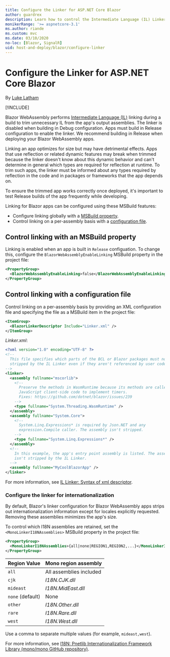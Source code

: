 ```yaml
---
title: Configure the Linker for ASP.NET Core Blazor
author: guardrex
description: Learn how to control the Intermediate Language (IL) Linker when building a Blazor app.
monikerRange: '>= aspnetcore-3.1'
ms.author: riande
ms.custom: mvc
ms.date: 03/10/2020
no-loc: [Blazor, SignalR]
uid: host-and-deploy/blazor/configure-linker
---
```

# Configure the Linker for ASP.NET Core Blazor

By [Luke Latham](https://github.com/guardrex)

[!INCLUDE[](~/includes/blazorwasm-preview-notice.md)]

Blazor WebAssembly performs [Intermediate Language (IL)](/dotnet/standard/managed-code#intermediate-language--execution) linking during a build to trim unnecessary IL from the app's output assemblies. The linker is disabled when building in Debug configuration. Apps must build in Release configuration to enable the linker. We recommend building in Release when deploying your Blazor WebAssembly apps. 

Linking an app optimizes for size but may have detrimental effects. Apps that use reflection or related dynamic features may break when trimmed because the linker doesn't know about this dynamic behavior and can't determine in general which types are required for reflection at runtime. To trim such apps, the linker must be informed about any types required by reflection in the code and in packages or frameworks that the app depends on. 

To ensure the trimmed app works correctly once deployed, it's important to test Release builds of the app frequently while developing.

Linking for Blazor apps can be configured using these MSBuild features:

* Configure linking globally with a [MSBuild property](#control-linking-with-an-msbuild-property).
* Control linking on a per-assembly basis with a [configuration file](#control-linking-with-a-configuration-file).

## Control linking with an MSBuild property

Linking is enabled when an app is built in `Release` configuation. To change this, configure the `BlazorWebAssemblyEnableLinking` MSBuild property in the project file:

```xml
<PropertyGroup>
  <BlazorWebAssemblyEnableLinking>false</BlazorWebAssemblyEnableLinking>
</PropertyGroup>
```

## Control linking with a configuration file

Control linking on a per-assembly basis by providing an XML configuration file and specifying the file as a MSBuild item in the project file:

```xml
<ItemGroup>
  <BlazorLinkerDescriptor Include="Linker.xml" />
</ItemGroup>
```

*Linker.xml*:

```xml
<?xml version="1.0" encoding="UTF-8" ?>
<!--
  This file specifies which parts of the BCL or Blazor packages must not be
  stripped by the IL Linker even if they aren't referenced by user code.
-->
<linker>
  <assembly fullname="mscorlib">
    <!--
      Preserve the methods in WasmRuntime because its methods are called by 
      JavaScript client-side code to implement timers.
      Fixes: https://github.com/dotnet/blazor/issues/239
    -->
    <type fullname="System.Threading.WasmRuntime" />
  </assembly>
  <assembly fullname="System.Core">
    <!--
      System.Linq.Expressions* is required by Json.NET and any 
      expression.Compile caller. The assembly isn't stripped.
    -->
    <type fullname="System.Linq.Expressions*" />
  </assembly>
  <!--
    In this example, the app's entry point assembly is listed. The assembly
    isn't stripped by the IL Linker.
  -->
  <assembly fullname="MyCoolBlazorApp" />
</linker>
```

For more information, see [IL Linker: Syntax of xml descriptor](https://github.com/mono/linker/blob/master/src/linker/README.md#syntax-of-xml-descriptor).

### Configure the linker for internationalization

By default, Blazor's linker configuration for Blazor WebAssembly apps strips out internationalization information except for locales explicitly requested. Removing these assemblies minimizes the app's size.

To control which I18N assemblies are retained, set the `<MonoLinkerI18NAssemblies>` MSBuild property in the project file:

```xml
<PropertyGroup>
  <MonoLinkerI18NAssemblies>{all|none|REGION1,REGION2,...}</MonoLinkerI18NAssemblies>
</PropertyGroup>
```

| Region Value     | Mono region assembly    |
| ---------------- | ----------------------- |
| `all`            | All assemblies included |
| `cjk`            | *I18N.CJK.dll*          |
| `mideast`        | *I18N.MidEast.dll*      |
| `none` (default) | None                    |
| `other`          | *I18N.Other.dll*        |
| `rare`           | *I18N.Rare.dll*         |
| `west`           | *I18N.West.dll*         |

Use a comma to separate multiple values (for example, `mideast,west`).

For more information, see [I18N: Pnetlib Internationalization Framework Library (mono/mono GitHub repository)](https://github.com/mono/mono/tree/master/mcs/class/I18N).
